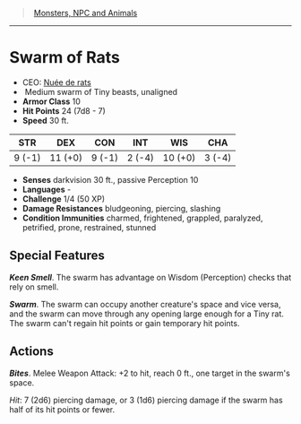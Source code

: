 ﻿---
!MonsterVO
Type: swarm of Tiny beasts
Size: Medium
Alignment: unaligned
ArmorClass: 10
HitPoints: 24 (7d8 - 7)
Speed: 30 ft.
Strength: ' 9 (-1)'
Dexterity: 11 (+0)
Constitution: ' 9 (-1)'
Intelligence: ' 2 (-4)'
Wisdom: 10 (+0)
Charisma: ' 3 (-4)'
ConditionImmunities: charmed, frightened, grappled, paralyzed, petrified, prone, restrained, stunned
DamageResistances: bludgeoning, piercing, slashing
Senses: darkvision 30 ft., passive Perception 10
Languages: '-'
Challenge: 1/4 (50 XP)
Id: monsters_vo.md#swarm-of-rats
ParentLink: monsters_vo.md#monsters-npc-and-animals
Name: Swarm of Rats
ParentName: Monsters, NPC and Animals
NameLevel: 1
AltName: '[Nuée de rats](hd_monsters_nuee_de_rats.md)'
Attributes: {}
---
> [Monsters, NPC and Animals](srd_monsters.md)

---

# Swarm of Rats

- CEO: [Nuée de rats](hd_monsters_nuee_de_rats.md)
-  Medium swarm of Tiny beasts, unaligned
- **Armor Class** 10
- **Hit Points** 24 (7d8 - 7)
- **Speed** 30 ft.

|STR|DEX|CON|INT|WIS|CHA|
|---|---|---|---|---|---|
| 9 (-1)|11 (+0)| 9 (-1)| 2 (-4)|10 (+0)| 3 (-4)|

- **Senses** darkvision 30 ft., passive Perception 10
- **Languages** -
- **Challenge** 1/4 (50 XP)
- **Damage Resistances** bludgeoning, piercing, slashing
- **Condition Immunities** charmed, frightened, grappled, paralyzed, petrified, prone, restrained, stunned

## Special Features

**_Keen Smell_**. The swarm has advantage on Wisdom (Perception) checks that rely on smell.

**_Swarm_**. The swarm can occupy another creature's space and vice versa, and the swarm can move through any opening large enough for a Tiny rat. The swarm can't regain hit points or gain temporary hit points.

## Actions

**_Bites_**. Melee Weapon Attack: +2 to hit, reach 0 ft., one target in the swarm's space.

_Hit_: 7 (2d6) piercing damage, or 3 (1d6) piercing damage if the swarm has half of its hit points or fewer.

